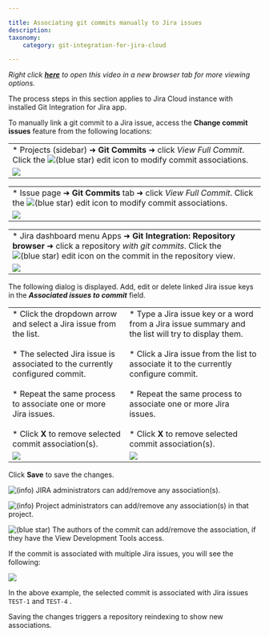 ```yaml
---

title: Associating git commits manually to Jira issues
description:
taxonomy:
    category: git-integration-for-jira-cloud

---
```

_Right click_ [_**here**_](https://bigbrassband.wistia.com/medias/cq3r68b9ou) _to open this video in a new browser tab for more viewing options._

The process steps in this section applies to Jira Cloud instance with installed Git Integration for Jira app.


To manually link a git commit to a Jira issue, access the **Change commit issues** feature from the following locations:

|     |
| --- |
| *   Projects (sidebar) ➜ **Git Commits** ➜ click _View Full Commit_. Click the ![(blue star)](https://bigbrassband.atlassian.net/wiki/s/-1639011364/6452/8b4898d3c114827e64ec143b4fa79bb76a6cfa5b/_/images/icons/emoticons/star_blue.png) edit icon to modify commit associations. |
| ![](https://bigbrassband.atlassian.net/wiki/download/attachments/1923025256/gitcloud-view-full-commit-dlg-sel.png?version=1&modificationDate=1645083351662&cacheVersion=1&api=v2) |

|     |
| --- |
| *   Issue page ➜ **Git Commits** tab ➜ click _View Full Commit_. Click the ![(blue star)](https://bigbrassband.atlassian.net/wiki/s/-1639011364/6452/8b4898d3c114827e64ec143b4fa79bb76a6cfa5b/_/images/icons/emoticons/star_blue.png) edit icon to modify commit associations. |
| ![](https://bigbrassband.atlassian.net/wiki/download/attachments/1923025256/gitcloud-view-full-commit-issue-page-sel.png?version=1&modificationDate=1645083924640&cacheVersion=1&api=v2) |

|     |
| --- |
| *   Jira dashboard menu Apps ➜ **Git Integration: Repository browser** ➜ click a repository _with git commits_. Click the ![(blue star)](https://bigbrassband.atlassian.net/wiki/s/-1639011364/6452/8b4898d3c114827e64ec143b4fa79bb76a6cfa5b/_/images/icons/emoticons/star_blue.png) edit icon on the commit in the repository view. |
| ![](https://bigbrassband.atlassian.net/wiki/download/attachments/1923025256/gitcloud-repo-browser-assoc-sel-with-browse.png?version=2&modificationDate=1645085300064&cacheVersion=1&api=v2) |


The following dialog is displayed. Add, edit or delete linked Jira issue keys in the _**Associated issues to commit**_ field.

|     |     |
| --- | --- |
| *   Click the dropdown arrow and select a Jira issue from the list.<br>    <br>*   The selected Jira issue is associated to the currently configured commit.<br>    <br>*   Repeat the same process to associate one or more Jira issues.<br>    <br>*   Click **X** to remove selected commit association(s). | *   Type a Jira issue key or a word from a Jira issue summary and the list will try to display them.<br>    <br>*   Click a Jira issue from the list to associate it to the currently configure commit.<br>    <br>*   Repeat the same process to associate one or more Jira issues.<br>    <br>*   Click **X** to remove selected commit association(s). |
| ![](https://bigbrassband.atlassian.net/wiki/download/attachments/1923025256/gitcloud-assoc-commits-dlg-dropdown.png?version=1&modificationDate=1645085650577&cacheVersion=1&api=v2) | ![](https://bigbrassband.atlassian.net/wiki/download/attachments/1923025256/gitcloud-assoc-commits-dlg-typetext.png?version=1&modificationDate=1645085657664&cacheVersion=1&api=v2) |


Click **Save** to save the changes.

![(info)](https://bigbrassband.atlassian.net/wiki/s/-1639011364/6452/8b4898d3c114827e64ec143b4fa79bb76a6cfa5b/_/images/icons/emoticons/information.png) JIRA administrators can add/remove any association(s).

![(info)](https://bigbrassband.atlassian.net/wiki/s/-1639011364/6452/8b4898d3c114827e64ec143b4fa79bb76a6cfa5b/_/images/icons/emoticons/information.png) Project administrators can add/remove any association(s) in that project.

![(blue star)](https://bigbrassband.atlassian.net/wiki/s/-1639011364/6452/8b4898d3c114827e64ec143b4fa79bb76a6cfa5b/_/images/icons/emoticons/star_blue.png) The authors of the commit can add/remove the association, if they have the View Development Tools access.


If the commit is associated with multiple Jira issues, you will see the following:

![](https://bigbrassband.atlassian.net/wiki/download/thumbnails/1923025256/gitcloud-assoc-commits-dlg-multiple.png?version=1&modificationDate=1645086506177&cacheVersion=1&api=v2&width=453&height=209)

In the above example, the selected commit is associated with Jira issues `TEST-1` and `TEST-4` .

Saving the changes triggers a repository reindexing to show new associations.
